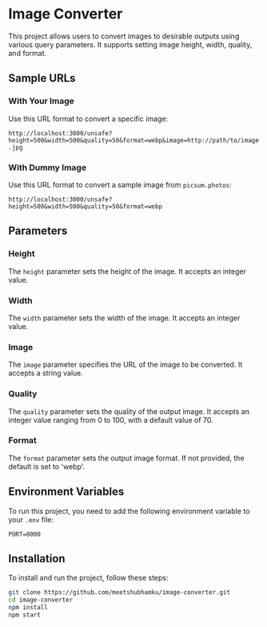 # Image Converter

This project allows users to convert images to desirable outputs using various query parameters. It supports setting image height, width, quality, and format.

## Sample URLs

### With Your Image

Use this URL format to convert a specific image:

`http://localhost:3000/unsafe?height=500&width=500&quality=50&format=webp&image=http://path/to/image.jpg`

### With Dummy Image

Use this URL format to convert a sample image from `picsum.photos`:

`http://localhost:3000/unsafe?height=500&width=500&quality=50&format=webp`

## Parameters

### Height

The `height` parameter sets the height of the image. It accepts an integer value.

### Width

The `width` parameter sets the width of the image. It accepts an integer value.

### Image

The `image` parameter specifies the URL of the image to be converted. It accepts a string value.

### Quality

The `quality` parameter sets the quality of the output image. It accepts an integer value ranging from 0 to 100, with a default value of 70.

### Format

The `format` parameter sets the output image format. If not provided, the default is set to 'webp'.

## Environment Variables

To run this project, you need to add the following environment variable to your `.env` file:

`PORT=8000`

## Installation

To install and run the project, follow these steps:

```bash
git clone https://github.com/meetshubhamku/image-converter.git
cd image-converter
npm install
npm start
```

